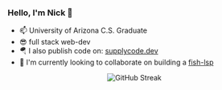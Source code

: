### Hello, I'm Nick 👋
-  📫 University of Arizona C.S. Graduate 
-  😎 full stack web-dev
-  🪂 I also publish code on: [supplycode.dev](https://www.supplycode.dev)
-  🤔 I'm currently looking to collaborate on building a [fish-lsp](https://github.com/ndonfris/fish-lsp)

<center>
  <img src="https://streak-stats.demolab.com?user=ndonfris&theme=transparent&exclude_days=Sun%2CSat" alt="GitHub Streak" />  
</center>

<!--
**ndonfris/ndonfris** is a ✨ _special_ ✨ repository because its `README.md` (this file) appears on your GitHub profile.

Here are some ideas to get you started:

- 🔭 I’m currently working on ...
- 🌱 I’m currently learning ...
- 👯 I’m looking to collaborate on ...
- 🤔 I’m looking for help with ...
- 💬 Ask me about ...
- 📫 How to reach me: ...
- 😄 Pronouns: ...
- ⚡ Fun fact: ...
-->
